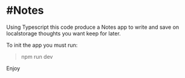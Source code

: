 #Notes
======

Using Typescript this code produce a Notes app to write and save on localstorage thoughts you want keep for later.

To init the app you must run:

> npm run dev

Enjoy



